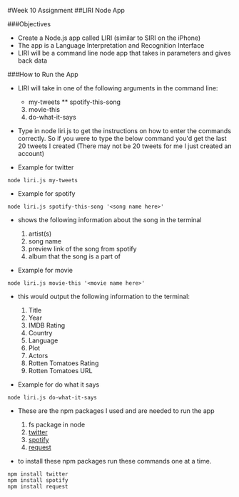 #Week 10 Assignment
##LIRI Node App

###Objectives
* Create a Node.js app called LIRI (similar to SIRI on the iPhone)
* The app is a Language Interpretation and Recognition Interface
* LIRI will be a command line node app that takes in parameters and gives back data

###How to Run the App

* LIRI will take in one of the following arguments in the command line:
	* my-tweets
	** spotify-this-song
	3. movie-this
	4. do-what-it-says

* Type in node liri.js to get the instructions on how to enter the commands correctly.
So if you were to type the below command you'd get the last 20 tweets I created (There may not be 20 tweets for me I just created an account)

* Example for twitter
```
node liri.js my-tweets
```

* Example for spotify
```
node liri.js spotify-this-song '<song name here>'
```
* shows the following information about the song in the terminal
	1. artist(s)
	2. song name
	3. preview link of the song from spotify
	4. album that the song is a part of

* Example for movie
```
node liri.js movie-this '<movie name here>'
```
* this would output the following information to the terminal:
	1. Title
	2. Year
	3. IMDB Rating
	4. Country
	5. Language
	6. Plot
	7. Actors
	8. Rotten Tomatoes Rating 
	9. Rotten Tomatoes URL


* Example for do what it says
```
node liri.js do-what-it-says 
```


* These are the npm packages I used and are needed to run the app
	1. fs package in node
	2. [twitter](https://www.npmjs.com/package/twitter)
	3. [spotify](https://www.npmjs.com/package/spotify)
	4. [request](https://www.npmjs.com/package/request)
	
* to install these npm packages run these commands one at a time.
```
npm install twitter
npm install spotify
npm install request
```
